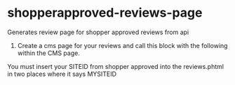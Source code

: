 # shopperapproved-reviews-page
Generates review page for shopper approved reviews from api

1. Create a cms page for your reviews and call this block with the following within the CMS page.

You must insert your SITEID from shopper approved into the reviews.phtml in two places where it says MYSITEID
